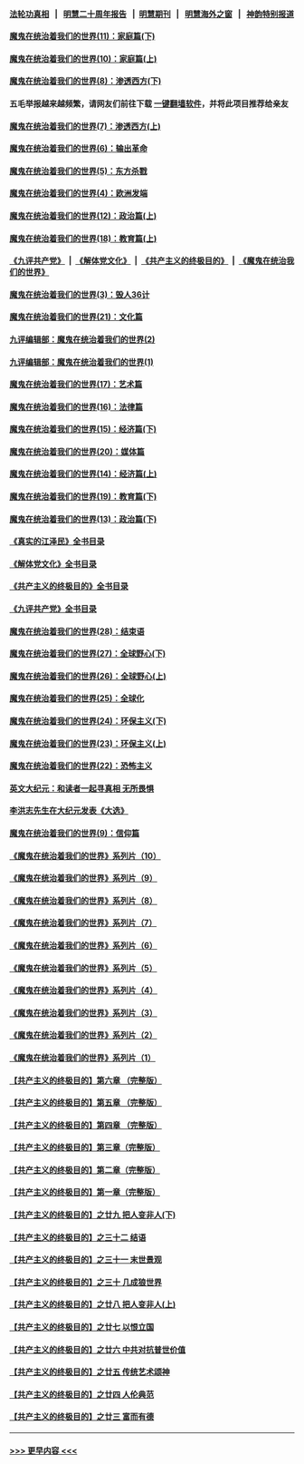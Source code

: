 #### [法轮功真相](https://github.com/gfw-breaker/truth/blob/master/README.md?t=0) &nbsp;&nbsp;|&nbsp;&nbsp; [明慧二十周年报告](https://github.com/gfw-breaker/mh-reports/blob/master/README.md?t=0) &nbsp;&nbsp;|&nbsp;&nbsp;[明慧期刊](https://github.com/gfw-breaker/mh-qikan) &nbsp;&nbsp;|&nbsp;&nbsp; [明慧海外之窗](https://github.com/gfw-breaker/mh-news/blob/master/README.md?t=0) &nbsp;&nbsp;|&nbsp;&nbsp; [神韵特别报道](https://github.com/gfw-breaker/mh-news/blob/master/shenyun.md?t=0)
#### [魔鬼在统治着我们的世界(11)：家庭篇(下)](../pages/nsc422/n10440961.md?t=11230201) 
#### [魔鬼在统治着我们的世界(10)：家庭篇(上)](../pages/nsc422/n10435448.md?t=11230201) 
#### [魔鬼在统治着我们的世界(8)：渗透西方(下)](../pages/nsc422/n10429603.md?t=11230201) 
#### 五毛举报越来越频繁，请网友们前往下载 [一键翻墙软件](https://github.com/gfw-breaker/ssr-accounts)，并将此项目推荐给亲友
#### [魔鬼在统治着我们的世界(7)：渗透西方(上)](../pages/nsc422/n10426013.md?t=11230201) 
#### [魔鬼在统治着我们的世界(6)：输出革命](../pages/nsc422/n10421536.md?t=11230201) 
#### [魔鬼在统治着我们的世界(5)：东方杀戮](../pages/nsc422/n10417707.md?t=11230201) 
#### [魔鬼在统治着我们的世界(4)：欧洲发端](../pages/nsc422/n10414890.md?t=11230201) 
#### [魔鬼在统治着我们的世界(12)：政治篇(上)](../pages/nsc422/n10444576.md?t=11230201) 
#### [魔鬼在统治着我们的世界(18)：教育篇(上)](../pages/nsc422/n10526970.md?t=11230201) 
#### [《九评共产党》](https://github.com/begood0513/9ping.md/blob/master/README.md) &nbsp;|&nbsp; [《解体党文化》](../../../../jtdwh.md/blob/master/README.md)  &nbsp;|&nbsp; [《共产主义的终极目的》](../../../../gczydzjmd.md/blob/master/README.md) &nbsp;|&nbsp; [《魔鬼在统治我们的世界》](../../../../mgztzwmdsj.md/blob/master/README.md) 
#### [魔鬼在统治着我们的世界(3)：毁人36计](../pages/nsc422/n10411583.md?t=11230201) 
#### [魔鬼在统治着我们的世界(21)：文化篇](../pages/nsc422/n10597706.md?t=11230201) 
#### [九评编辑部：魔鬼在统治着我们的世界(2)](../pages/nsc422/n10410036.md?t=11230201) 
#### [九评编辑部：魔鬼在统治着我们的世界(1)](../pages/nsc422/n10406825.md?t=11230201) 
#### [魔鬼在统治着我们的世界(17)：艺术篇](../pages/nsc422/n10499093.md?t=11230201) 
#### [魔鬼在统治着我们的世界(16)：法律篇](../pages/nsc422/n10485969.md?t=11230201) 
#### [魔鬼在统治着我们的世界(15)：经济篇(下)](../pages/nsc422/n10469975.md?t=11230201) 
#### [魔鬼在统治着我们的世界(20)：媒体篇](../pages/nsc422/n10586579.md?t=11230201) 
#### [魔鬼在统治着我们的世界(14)：经济篇(上)](../pages/nsc422/n10457370.md?t=11230201) 
#### [魔鬼在统治着我们的世界(19)：教育篇(下)](../pages/nsc422/n10564808.md?t=11230201) 
#### [魔鬼在统治着我们的世界(13)：政治篇(下)](../pages/nsc422/n10448270.md?t=11230201) 
#### [《真实的江泽民》全书目录](../pages/nsc422/n13721399.md?t=11230201) 
#### [《解体党文化》全书目录](../pages/nsc422/n13721157.md?t=11230201) 
#### [《共产主义的终极目的》全书目录](../pages/nsc422/n13721048.md?t=11230201) 
#### [《九评共产党》全书目录](../pages/nsc422/n13708085.md?t=11230201) 
#### [魔鬼在统治着我们的世界(28)：结束语](../pages/nsc422/n10936246.md?t=11230201) 
#### [魔鬼在统治着我们的世界(27)：全球野心(下)](../pages/nsc422/n10928319.md?t=11230201) 
#### [魔鬼在统治着我们的世界(26)：全球野心(上)](../pages/nsc422/n10900318.md?t=11230201) 
#### [魔鬼在统治着我们的世界(25)：全球化](../pages/nsc422/n10788205.md?t=11230201) 
#### [魔鬼在统治着我们的世界(24)：环保主义(下)](../pages/nsc422/n10695307.md?t=11230201) 
#### [魔鬼在统治着我们的世界(23)：环保主义(上)](../pages/nsc422/n10688613.md?t=11230201) 
#### [魔鬼在统治着我们的世界(22)：恐怖主义](../pages/nsc422/n10614727.md?t=11230201) 
#### [英文大纪元：和读者一起寻真相 无所畏惧](../pages/nsc422/n12542027.md?t=11230201) 
#### [李洪志先生在大纪元发表《大选》](../pages/nsc422/n12534746.md?t=11230201) 
#### [魔鬼在统治着我们的世界(9)：信仰篇](../pages/nsc422/n10432159.md?t=11230201) 
#### [《魔鬼在统治着我们的世界》系列片（10）](../pages/nsc422/n12292670.md?t=11230201) 
#### [《魔鬼在统治着我们的世界》系列片（9）](../pages/nsc422/n12290859.md?t=11230201) 
#### [《魔鬼在统治着我们的世界》系列片（8）](../pages/nsc422/n12287445.md?t=11230201) 
#### [《魔鬼在统治着我们的世界》系列片（7）](../pages/nsc422/n12283425.md?t=11230201) 
#### [《魔鬼在统治着我们的世界》系列片（6）](../pages/nsc422/n12282314.md?t=11230201) 
#### [《魔鬼在统治着我们的世界》系列片（5）](../pages/nsc422/n12281419.md?t=11230201) 
#### [《魔鬼在统治着我们的世界》系列片（4）](../pages/nsc422/n12274024.md?t=11230201) 
#### [《魔鬼在统治着我们的世界》系列片（3）](../pages/nsc422/n12271322.md?t=11230201) 
#### [《魔鬼在统治着我们的世界》系列片（2）](../pages/nsc422/n12269049.md?t=11230201) 
#### [《魔鬼在统治着我们的世界》系列片（1）](../pages/nsc422/n12267575.md?t=11230201) 
#### [【共产主义的终极目的】第六章 （完整版）](../pages/nsc422/n11428913.md?t=11230201) 
#### [【共产主义的终极目的】第五章 （完整版）](../pages/nsc422/n11428912.md?t=11230201) 
#### [【共产主义的终极目的】第四章 （完整版）](../pages/nsc422/n11428907.md?t=11230201) 
#### [【共产主义的终极目的】第三章（完整版）](../pages/nsc422/n11428848.md?t=11230201) 
#### [【共产主义的终极目的】第二章（完整版）](../pages/nsc422/n11428831.md?t=11230201) 
#### [【共产主义的终极目的】第一章（完整版）](../pages/nsc422/n11417651.md?t=11230201) 
#### [【共产主义的终极目的】之廿九 把人变非人(下)](../pages/nsc422/n11344140.md?t=11230201) 
#### [【共产主义的终极目的】之三十二 结语](../pages/nsc422/n11360535.md?t=11230201) 
#### [【共产主义的终极目的】之三十一 末世景观](../pages/nsc422/n11351129.md?t=11230201) 
#### [【共产主义的终极目的】之三十 几成狼世界](../pages/nsc422/n11348280.md?t=11230201) 
#### [【共产主义的终极目的】之廿八 把人变非人(上)](../pages/nsc422/n11340492.md?t=11230201) 
#### [【共产主义的终极目的】之廿七 以恨立国](../pages/nsc422/n11336944.md?t=11230201) 
#### [【共产主义的终极目的】之廿六 中共对抗普世价值](../pages/nsc422/n11324785.md?t=11230201) 
#### [【共产主义的终极目的】之廿五 传统艺术颂神](../pages/nsc422/n11296396.md?t=11230201) 
#### [【共产主义的终极目的】之廿四 人伦典范](../pages/nsc422/n11296397.md?t=11230201) 
#### [【共产主义的终极目的】之廿三 富而有德](../pages/nsc422/n11283598.md?t=11230201) 

----
#### [ >>> 更早内容 <<< ](../indexes/nsc422-earlier.md)
